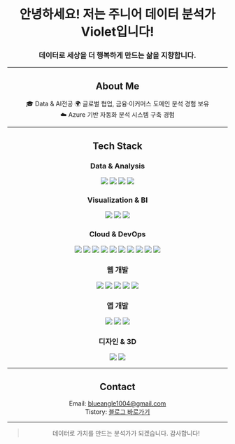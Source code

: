 <!-- README.md -->
<div align="center">
  
<h1 align="center">안녕하세요! 저는 주니어 데이터 분석가 Violet입니다!</h1>
<h3 align="center">데이터로 세상을 더 행복하게 만드는 삶을 지향합니다.</h3>

---

##  About Me

 🎓 Data & AI전공
 🌍 글로벌 협업, 금융·이커머스 도메인 분석 경험 보유  
 ☁️ Azure 기반 자동화 분석 시스템 구축 경험  

---

##  Tech Stack

###  Data & Analysis  
<p>
  <img src="https://img.shields.io/badge/Python-3776AB?style=for-the-badge&logo=python&logoColor=white"/>
  <img src="https://img.shields.io/badge/Pandas-150458?style=for-the-badge&logo=pandas&logoColor=white"/>
  <img src="https://img.shields.io/badge/Numpy-013243?style=for-the-badge&logo=numpy&logoColor=white"/>
  <img src="https://img.shields.io/badge/SQL-003B57?style=for-the-badge&logo=postgresql&logoColor=white"/>
</p>

###  Visualization & BI  
<p>
  <img src="https://img.shields.io/badge/PowerBI-F2C811?style=for-the-badge&logo=powerbi&logoColor=black"/>
  <img src="https://img.shields.io/badge/Matplotlib-11557C?style=for-the-badge&logo=matplotlib&logoColor=white"/>
  <img src="https://img.shields.io/badge/Seaborn-76B900?style=for-the-badge"/>
</p>

###  Cloud & DevOps  
<p>
  <img src="https://img.shields.io/badge/Azure-0078D4?style=for-the-badge&logo=microsoftazure&logoColor=white"/>
  <img src="https://img.shields.io/badge/Data%20Factory-0078D4?style=for-the-badge&logo=microsoftazure&logoColor=white"/>
  <img src="https://img.shields.io/badge/Stream%20Analytics-0078D4?style=for-the-badge&logo=azuredataexplorer&logoColor=white"/>
  <img src="https://img.shields.io/badge/Azure%20SQL-0089D6?style=for-the-badge&logo=microsoftsqlserver&logoColor=white"/>
  <img src="https://img.shields.io/badge/Blob%20Storage-0072C6?style=for-the-badge&logo=microsoft&logoColor=white"/>
  <img src="https://img.shields.io/badge/Azure%20Functions-0062AD?style=for-the-badge&logo=azurefunctions&logoColor=white"/>
  <img src="https://img.shields.io/badge/OpenAI%20(Azure)-000000?style=for-the-badge&logo=openai&logoColor=white"/>
  <img src="https://img.shields.io/badge/AI%20Search-0078D4?style=for-the-badge&logo=searchengineland&logoColor=white"/>
  <img src="https://img.shields.io/badge/Databricks-EF3E3E?style=for-the-badge&logo=databricks&logoColor=white"/>
  <img src="https://img.shields.io/badge/Fabric-742774?style=for-the-badge&logo=microsoft&logoColor=white"/>
</p>

###  웹 개발
<p>
  <img src="https://img.shields.io/badge/HTML5-E34F26?style=for-the-badge&logo=html5&logoColor=white"/>
  <img src="https://img.shields.io/badge/CSS3-1572B6?style=for-the-badge&logo=css3&logoColor=white"/>
  <img src="https://img.shields.io/badge/JavaScript-F7DF1E?style=for-the-badge&logo=javascript&logoColor=black"/>
  <img src="https://img.shields.io/badge/React-61DAFB?style=for-the-badge&logo=react&logoColor=black"/>
  <img src="https://img.shields.io/badge/Flask-000000?style=for-the-badge&logo=flask&logoColor=white"/>
</p>

###  앱 개발
<p>
  <img src="https://img.shields.io/badge/Android-3DDC84?style=for-the-badge&logo=android&logoColor=white"/>
  <img src="https://img.shields.io/badge/Java-007396?style=for-the-badge&logo=openjdk&logoColor=white"/>
  <img src="https://img.shields.io/badge/Kotlin-7F52FF?style=for-the-badge&logo=kotlin&logoColor=white"/>
</p>

###  디자인 & 3D
<p>
  <img src="https://img.shields.io/badge/3ds%20Max-003A6D?style=for-the-badge&logo=autodesk&logoColor=white"/>
  <img src="https://img.shields.io/badge/Figma-F24E1E?style=for-the-badge&logo=figma&logoColor=white"/>
</p>

---

##  Contact

  Email: blueangle1004@gmail.com  
  Tistory: [블로그 바로가기](https://star-ccomputer-go.tistory.com/)

---

> 데이터로 가치를 만드는 분석가가 되겠습니다. 감사합니다!
